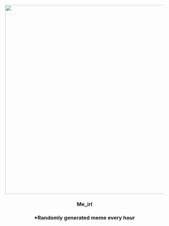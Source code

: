 <p align="center">
        <img src="https://i.redd.it/64lm6v70jgl91.gif" width="600" height="600">
        </p>
        <h3 align="center">Me_irl</h3>
        <h3 align="center">*Randomly generated meme every hour</h3>
    